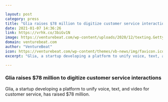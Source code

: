 ```yaml
---

layout: post
category: press
title: "Glia raises $78 million to digitize customer service interactions"
date: 2021-01-07 14:36:26
link: https://vrhk.co/3biGv1N
image: https://venturebeat.com/wp-content/uploads/2020/12/texting.GettyImages-1148661848-e1609779322579.jpg?w=1200&strip=all
domain: venturebeat.com
author: "VentureBeat"
icon: https://venturebeat.com/wp-content/themes/vb-news/img/favicon.ico
excerpt: "Glia, a startup developing a platform to unify voice, text, and video for customer service, has raised $78 million."

---
```


### Glia raises $78 million to digitize customer service interactions

Glia, a startup developing a platform to unify voice, text, and video for customer service, has raised $78 million.